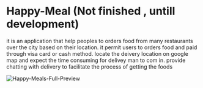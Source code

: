 # Happy-Meal (Not finished , untill development)

it is an application that help peoples to orders food from many restaurants over the city based on their location.
it permit users to orders food and paid through visa card or cash method.
locate the  deivery location on google map and expect the time consuming for delivey man to com in.
provide chatting with delivery to facilitate the process of getting the foods



![Happy-Meals-Full-Preview](https://user-images.githubusercontent.com/53972048/66261927-e2775600-e7d6-11e9-97af-6beb025d840e.jpg)

